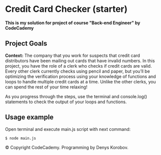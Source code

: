 # Credit Card Checker (starter)
**This is my solution for project of course "Back-end Engineer" by CodeCademy**

## Project Goals
**Context:** The company that you work for suspects that credit card distributors have been mailing out cards that have invalid numbers. In this project, you have the role of a clerk who checks if credit cards are valid. Every other clerk currently checks using pencil and paper, but you’ll be optimizing the verification process using your knowledge of functions and loops to handle multiple credit cards at a time. Unlike the other clerks, you can spend the rest of your time relaxing!

As you progress through the steps, use the terminal and console.log() statements to check the output of your loops and functions.

## Usage example
Open terminal and execute main.js script with next command:

    $ node main.js

© Copyright CodeCademy. Programming by Denys Korobov.